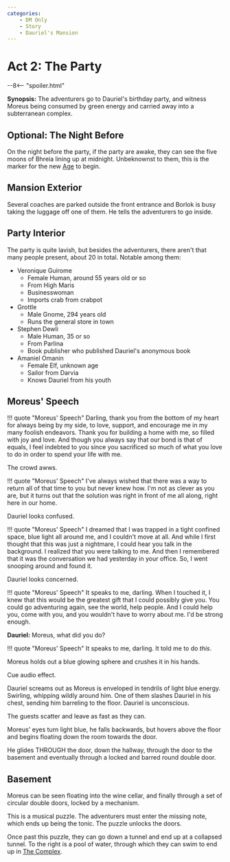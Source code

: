 ```yaml
---
categories:
    - DM Only
    - Story
    - Dauriel's Mansion
---
```

# Act 2: The Party

--8<-- "spoiler.html"

**Synopsis:** The adventurers go to Dauriel's birthday party, and witness Moreus being consumed by green energy and carried away into a subterranean complex.

## Optional: The Night Before

On the night before the party, if the party are awake, they can see the five moons of Bhreia lining up at midnight. Unbeknownst to them, this is the marker for the new [Age](../../../../lore/timeline.md) to begin.

## Mansion Exterior

Several coaches are parked outside the front entrance and Borlok is busy taking the luggage off one of them. He tells the adventurers to go inside.

## Party Interior

The party is quite lavish, but besides the adventurers, there aren't that many people present, about 20 in total. Notable among them:

* Veronique Guirome
  * Female Human, around 55 years old or so
  * From High Maris
  * Businesswoman
  * Imports crab from crabpot
* Grottle
  * Male Gnome, 294 years old
  * Runs the general store in town
* Stephen Dewli
  * Male Human, 35 or so
  * From Parlina
  * Book publisher who published Dauriel's anonymous book
* Amaniel Omanin
  * Female Elf, unknown age
  * Sailor from Darvia
  * Knows Dauriel from his youth

## Moreus' Speech

!!! quote "Moreus' Speech"
    Darling, thank you from the bottom of my heart for always being by my side, to love, support, and encourage me in my many foolish endeavors. Thank you for building a home with me, so filled with joy and love. And though you always say that our bond is that of equals, I feel indebted to you since you sacrificed so much of what you love to do in order to spend your life with me.

The crowd awws.

!!! quote "Moreus' Speech"
    I've always wished that there was a way to return all of that time to you but never knew how. I'm not as clever as you are, but it turns out that the solution was right in front of me all along, right here in our home.

Dauriel looks confused.

!!! quote "Moreus' Speech"
    I dreamed that I was trapped in a tight confined space, blue light all around me, and I couldn't move at all. And while I first thought that this was just a nightmare, I could hear you talk in the background. I realized that you were talking to me. And then I remembered that it was the conversation we had yesterday in your office. So, I went snooping around and found it.

Dauriel looks concerned.

!!! quote "Moreus' Speech"
    It speaks to me, darling. When I touched it, I knew that this would be the greatest gift that I could possibly give you. You could go adventuring again, see the world, help people. And I could help you, come with you, and you wouldn't have to worry about me. I'd be strong enough.

**Dauriel:** Moreus, what did you do?

!!! quote "Moreus' Speech"
    It speaks to me, darling. It told me to do *this*.

Moreus holds out a blue glowing sphere and crushes it in his hands.

Cue audio effect.

Dauriel screams out as Moreus is enveloped in tendrils of light blue energy. Swirling, whipping wildly around him. One of them slashes Dauriel in his chest, sending him barreling to the floor. Dauriel is unconscious.

The guests scatter and leave as fast as they can.

Moreus' eyes turn light blue, he falls backwards, but hovers above the floor and begins floating down the room towards the door.

He glides THROUGH the door, down the hallway, through the door to the basement and eventually through a locked and barred round double door.

## Basement

Moreus can be seen floating into the wine cellar, and finally through a set of circular double doors, locked by a mechanism.

This is a musical puzzle. The adventurers must enter the missing note, which ends up being the tonic. The puzzle unlocks the doors.

Once past this puzzle, they can go down a tunnel and end up at a collapsed tunnel. To the right is a pool of water, through which they can swim to end up in [The Complex](../act-3/index.md).
